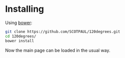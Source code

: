 # Installing
Using [bower](http://bower.io/):

```bash
git clone https://github.com/SCOTPAUL/120degrees.git
cd 120degrees/
bower install
```

Now the main page can be loaded in the usual way.

